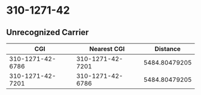 # 310-1271-42
## Unrecognized Carrier


| CGI | Nearest CGI | Distance |
|-----|-------------|----------|
| 310-1271-42-6786 | 310-1271-42-7201 | 5484.80479205 |
| 310-1271-42-7201 | 310-1271-42-6786 | 5484.80479205 |
